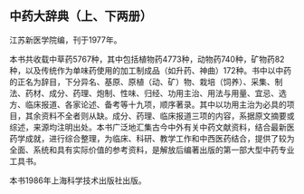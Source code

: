 ## 中药大辞典（上、下两册）

江苏新医学院编，刊于1977年。

本书共收载中草药5767种，其中包括植物药4773种，动物药740种，矿物药82种，以及传统作为单味药使用的加工制成品（如升药、神曲）172种。书中以中药的正名为辞目，下分异名、基原、原植（动、矿）物、栽培（饲养）、采集、制法、药材、成分、药理、炮制、性味、归经、功用主治、用法与用量、宜忌、选方、临床报道、各家论述、备考等十九项，顺序著录。其中以功用主治为必具的项目，其余资料不全者则从缺。成分、药理、临床报道三项的内容，系据原文摘要或综述，来源均注明出处。本书广泛地汇集古今中外有关中药文献资料，结合最新医药学成就，进行综合整理，为临床、科研、教学工作和中西医药结合，提供了较为全面、系统和具有实际价值的参考资料，是解放后编著出版的第一部大型中药专业工具书。

本书1986年上海科学技术出版社出版。
